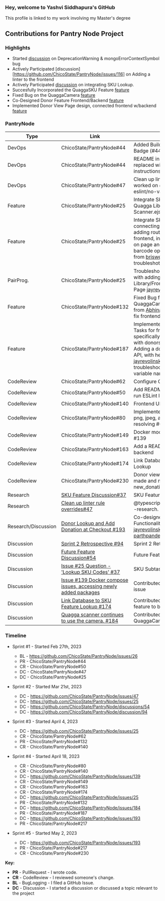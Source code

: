 ### Hey, welcome to Yashvi Siddhapura's GitHub

This profile is linked to my work involving my Master's degree


## Contributions for Pantry Node Project

### Highlights

* Started [discussion](https://github.com/ChicoState/PantryNode/issues/26) on DeprecationWarning & mongoErrorContextSymbol bug
* Actively Participated [discussion][https://github.com/ChicoState/PantryNode/issues/116] on Adding a linter to the frontend
* Actively Participated [discussion](https://github.com/ChicoState/PantryNode/discussions/37) on integrating SKU Lookup. 
* Succesfully Incorporated the QuaggaSKU Feature [feature](ChicoState/PantryNode#25) 
* Fixed Bug on the QuaggaCamera [feature](ChicoState/PantryNode#132)
* Co-Designed Donor Feature Frontend/Backend [feature](https://github.com/ChicoState/PantryNode/issues/193)
* Implemented Donor View Page design, connected frontend w/backend [feature](ChicoState/PantryNode#217)


### PantryNode

| Type       | Link                     | Notes                                      |
|------------|--------------------------|--------------------------------------------|
| DevOps     | ChicoState/PantryNode#44 | Added Build Node Status Badge (#44)              | 
| DevOps     | ChicoState/PantryNode#44 | README instructions - replaced with TravisCI instructions    | 
| DevOps     | ChicoState/PantryNode#47 | Clean up linter rule overrides, worked on  @typescript-eslint/no-var-requires   | 
| Feature    | ChicoState/PantryNode#25 | Integrate SKU lookup, adding Quagga Library and Scanner.ejs page                     | 
| Feature    | ChicoState/PantryNode#25 | Integrate SKU lookup, connecting the backend, adding routes, connecting frontend, integrating scanner on page and manually lookup barcode option, with help from [briswells]( https://github.com/briswells) for api route troubleshotting                  | 
| PairProg.  | ChicoState/PantryNode#25 | Troubleshooting/Programming with adding the Quagga Library/Frontend Scanner Page [jayrevolinskyjr](https://github.com/jayrevolinskyjr)   |
| Feature    | ChicoState/PantryNode#132 | Fixed Bug fixes, with QuaggaCamera, with help from [AbhinavReddy-Dev](https://github.com/AbhinavReddy-Dev) to fix frontend design                    |
| Feature    | ChicoState/PantryNode#187 | Implemented the Donor Page Tasks for frontend/backend, specifically updating frontend with donors from database, Adding a donor with backend API, with help from [jayrevolinskyjr](https://github.com/jayrevolinskyjr) with troubleshooting JSON string variable names             | 
| CodeReview | ChicoState/PantryNode#62 | Configure Git LFS           |
| CodeReview | ChicoState/PantryNode#50 | Add README instructions to run ESLint locally      |
| CodeReview | ChicoState/PantryNode#140 | Frontend UI #140            |
| CodeReview | ChicoState/PantryNode#80  |Implemented lfs for all image png, jpeg, and jpg files resolving #62            |
| CodeReview | ChicoState/PantryNode#149  | Docker module issue Closing #139      |
| CodeReview | ChicoState/PantryNode#163  | Add a README for the backend        |
| CodeReview | ChicoState/PantryNode#174  | Link Database to SKU Feature Lookup          |
| CodeReview | ChicoState/PantryNode#230  | Donor viewpage, transactions made and make a new_donation features          |
| Research   | [SKU Feature Discussion#37](https://github.com/ChicoState/PantryNode/discussions/37) | SKU Feature -research.                     |
| Research   | [Clean up linter rule overrides#47](https://github.com/ChicoState/PantryNode/issues/47)| @typescript no-var requires -research.    | 
| Research/Discussion   | [Donor Lookup and Add Donation at Checkout #193](https://github.com/ChicoState/PantryNode/issues/193)| Co-designed Donor Page Functionality with [jayrevolinskyjr](https://github.com/jayrevolinskyjr), [Anoushka444](https://github.com/Anoushka444), [parthpandey1](https://github.com/parthpandey1)     |            
| Discussion | [Sprint 2 Retrospective #94](https://github.com/ChicoState/PantryNode/discussions/94) | Sprint 2 Retrospective.                     |
| Discussion | [Future Feature Discussion#54](https://github.com/ChicoState/PantryNode/discussions/54) | Future Feature Discussion.                 |
| Discussion | [Issue #25 Question - 'Lookup SKU Codes' #37](https://github.com/ChicoState/PantryNode/discussions/37)| SKU Subtasks implementation |
| Discussion | [Issue #139 Docker compose issues, accessing newly added packages](https://github.com/ChicoState/PantryNode/issues/139)| Contributed to solving docker issue |
| Discussion | [Link Database to SKU Feature Lookup #174](https://github.com/ChicoState/PantryNode/issues/25)| Contributed linking SKU feature to backend |
| Discussion | [Quagga scanner continues to use the camera. #184](https://github.com/ChicoState/PantryNode/issues/184)| Contributed to resolve QuaggaCamera Bug |

### Timeline

* Sprint #1 - Started Feb 27th, 2023
  - BL -  https://github.com/ChicoState/PantryNode/issues/26
  - PR - ChicoState/PantryNode#44 
  - CR - ChicoState/PantryNode#50 
  - DC - ChicoState/PantryNode#47 
  - DC - ChicoState/PantryNode#25 
* Sprint #2 - Started Mar 21st, 2023
  - DC - https://github.com/ChicoState/PantryNode/issues/47
  - DC - https://github.com/ChicoState/PantryNode/issues/25
  - DC - https://github.com/ChicoState/PantryNode/discussions/54
  - DC - https://github.com/ChicoState/PantryNode/discussion/94
 * Sprint #3 - Started April 4, 2023
   - DC - https://github.com/ChicoState/PantryNode/issues/25
   - CR - ChicoState/PantryNode#62 
   - PR - ChicoState/PantryNode#132 
   - CR - ChicoState/PantryNode#140
 * Sprint #4 - Started April 18, 2023
   - CR - ChicoState/PantryNode#80
   - CR - ChicoState/PantryNode#140
   - DC - https://github.com/ChicoState/PantryNode/issues/139
   - CR - ChicoState/PantryNode#149
   - CR - ChicoState/PantryNode#163
   - CR - ChicoState/PantryNode#174
   - DC - https://github.com/ChicoState/PantryNode/issues/25
   - PR - ChicoState/PantryNode#132
   - DC - https://github.com/ChicoState/PantryNode/issues/184
   - PR - ChicoState/PantryNode#187
   - DC - https://github.com/ChicoState/PantryNode/issues/193
   - PR - ChicoState/PantryNode#217
   
 * Sprint #5 - Started May 2, 2023
   - DC - https://github.com/ChicoState/PantryNode/issues/193
   - PR - ChicoState/PantryNode#217
   - CR - ChicoState/PantryNode#230
  
**Key:**

- **PR** - PullRequest - I wrote code.
- **CR** - CodeReview - I reviewed someone's change.
- **BL** - BugLogging - I filed a GitHub Issue.
- **DC** - Discussion - I started a discussion or discussed a topic relevant to the project




<!--
**ysiddhapura/ysiddhapura** is a ✨ _special_ ✨ repository because its `README.md` (this file) appears on your GitHub profile.

Here are some ideas to get you started:

- 🔭 I’m currently working on ...
- 🌱 I’m currently learning ...
- 👯 I’m looking to collaborate on ...
- 🤔 I’m looking for help with ...
- 💬 Ask me about ...
- 📫 How to reach me: ...
- 😄 Pronouns: ...
- ⚡ Fun fact: ...
-->
